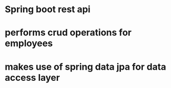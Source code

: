 # Spring boot rest api 
# performs crud operations for employees
# makes use of spring data jpa for data access layer
